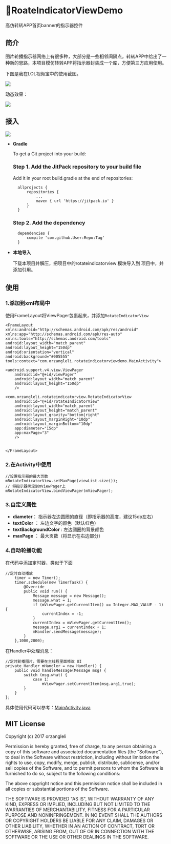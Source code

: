 # :bus:RoateIndicatorViewDemo
高仿转转APP首页banner的指示器控件


## 简介

图片轮播指示器网络上有很多种，大部分是一些相邻间隔点，转转APP中给出了一种新的思路，本项目模仿转转APP将指示器封装成一个库，方便第三方应用使用。

下图是我在LOL视频宝中的使用截图。


![](http://7bvaky.com2.z0.glb.qiniucdn.com/2017-01-10_20_02_51_1.png)

动态效果：

![](http://7bvaky.com2.z0.glb.qiniucdn.com/2017-01-10_20_02_51_2.gif)


## 接入

[![](https://jitpack.io/v/hust201010701/RoateIndicatorViewDemo.svg)](https://jitpack.io/#hust201010701/RoateIndicatorViewDemo)


- **Gradle**

	To get a Git project into your build:

	### Step 1. Add the JitPack repository to your build file
	
	Add it in your root build.gradle at the end of repositories:
	
		allprojects {
			repositories {
				...
				maven { url 'https://jitpack.io' }
			}
		}
	### Step 2. Add the dependency
	
		dependencies {
			compile 'com.github.User:Repo:Tag'
		}
	

- **本地导入**

	下载本项目并解压，把项目中的rotateindicatorview 模块导入到 项目中，并添加引用。

## 使用

### 1.添加到xml布局中

使用FrameLayout将ViewPager包裹起来，并添加`RotateIndicatorView`

	<FrameLayout
    xmlns:android="http://schemas.android.com/apk/res/android"
    xmlns:app="http://schemas.android.com/apk/res-auto"
    xmlns:tools="http://schemas.android.com/tools"
    android:layout_width="match_parent"
    android:layout_height="150dp"
    android:orientation="vertical"
    android:background="#005555"
    tools:context="com.orzangleli.rotateindicatorviewdemo.MainActivity">

    <android.support.v4.view.ViewPager
        android:id="@+id/viewPager"
        android:layout_width="match_parent"
        android:layout_height="150dp"
        />

    <com.orzangleli.rotateindicatorview.RotateIndicatorView
        android:id="@+id/rotateIndicatorView"
        android:layout_width="match_parent"
        android:layout_height="match_parent"
        android:layout_gravity="bottom|right"
        android:layout_marginRight="10dp"
        android:layout_marginBottom="10dp"
        app:diameter="15dp"
        app:maxPage="3"
        />


	</FrameLayout>

### 2.在Activity中使用

	//设置指示器的最大页数
    mRotateIndicatorView.setMaxPage(viewList.size());
    // 将指示器绑定到mViewPager上
    mRotateIndicatorView.bindViewPager(mViewPager);

### 3.自定义属性

- **diameter**： 指示器左边圆圈的直径（即指示器的高度，建议15dp左右）
- **textColor** ： 左边文字的颜色（默认红色）
- **textBackgroundColor** : 左边圆圈的背景颜色
- **maxPage** ： 最大页数（将显示在右边部分）

### 4.自动轮播功能

在代码中添加定时器，类似于下面

	//定时自动播放
        timer = new Timer();
        timer.schedule(new TimerTask() {
            @Override
            public void run() {
                Message message = new Message();
                message.what = 1;
                if (mViewPager.getCurrentItem() == Integer.MAX_VALUE - 1) {
                    currentIndex = -1;
                }
                currentIndex = mViewPager.getCurrentItem();
                message.arg1 = currentIndex + 1;
                mHandler.sendMessage(message);
            }
        },1000,2000);

在Handler中处理消息：

	//定时轮播图片，需要在主线程里面修改 UI
    private Handler mHandler = new Handler() {
        public void handleMessage(Message msg) {
            switch (msg.what) {
                case 1:
                    mViewPager.setCurrentItem(msg.arg1,true);
            }
        }
    };

具体使用代码可以参考：[MainActivity.java](https://github.com/hust201010701/RoateIndicatorViewDemo/blob/master/app/src/main/java/com/orzangleli/rotateindicatorviewdemo/MainActivity.java)

## MIT License

Copyright (c) 2017 orzangleli

Permission is hereby granted, free of charge, to any person obtaining a copy
of this software and associated documentation files (the "Software"), to deal
in the Software without restriction, including without limitation the rights
to use, copy, modify, merge, publish, distribute, sublicense, and/or sell
copies of the Software, and to permit persons to whom the Software is
furnished to do so, subject to the following conditions:

The above copyright notice and this permission notice shall be included in all
copies or substantial portions of the Software.

THE SOFTWARE IS PROVIDED "AS IS", WITHOUT WARRANTY OF ANY KIND, EXPRESS OR
IMPLIED, INCLUDING BUT NOT LIMITED TO THE WARRANTIES OF MERCHANTABILITY,
FITNESS FOR A PARTICULAR PURPOSE AND NONINFRINGEMENT. IN NO EVENT SHALL THE
AUTHORS OR COPYRIGHT HOLDERS BE LIABLE FOR ANY CLAIM, DAMAGES OR OTHER
LIABILITY, WHETHER IN AN ACTION OF CONTRACT, TORT OR OTHERWISE, ARISING FROM,
OUT OF OR IN CONNECTION WITH THE SOFTWARE OR THE USE OR OTHER DEALINGS IN THE
SOFTWARE.
